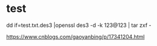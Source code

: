 # test

dd if=test.txt.des3 |openssl des3 -d -k 123@123 | tar zxf -

https://www.cnblogs.com/gaoyanbing/p/17341204.html
